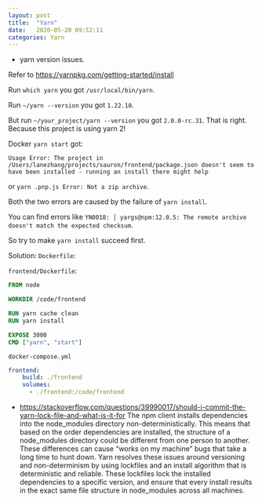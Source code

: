 ```yaml
---
layout: post
title:  "Yarn"
date:   2020-05-20 09:52:11
categories: Yarn
---
```


* yarn version issues.

Refer to https://yarnpkg.com/getting-started/install

Run `which yarn` you got `/usr/local/bin/yarn`. 

Run `~/yarn --version` you got `1.22.10`.

But run `~/your_project/yarn --version` you got `2.0.0-rc.31`. That is right. Because this project is using yarn 2!


Docker `yarn start` got:
 
`Usage Error: The project in /Users/lanezhang/projects/sauron/frontend/package.json doesn't seem to have been installed - running an install there might help`

or `yarn .pnp.js Error: Not a zip archive`.

Both the two errors are caused by the failure of `yarn install`. 

You can find errors like `YN0018: │ yargs@npm:12.0.5: The remote archive doesn't match the expected checksum`.

So try to make `yarn install` succeed first.

Solution:
`Dockerfile`:

`frontend/Dockerfile`:
```dockerfile
FROM node

WORKDIR /code/frontend

RUN yarn cache clean
RUN yarn install

EXPOSE 3000
CMD ["yarn", "start"]
```

`docker-compose.yml`
```yaml
frontend:
    build: ./frontend
    volumes:
      - ./frontend:/code/frontend
```

* https://stackoverflow.com/questions/39990017/should-i-commit-the-yarn-lock-file-and-what-is-it-for
The npm client installs dependencies into the node_modules directory non-deterministically. This means that based on the order dependencies are installed, the structure of a node_modules directory could be different from one person to another. These differences can cause “works on my machine” bugs that take a long time to hunt down. Yarn resolves these issues around versioning and non-determinism by using lockfiles and an install algorithm that is deterministic and reliable. These lockfiles lock the installed dependencies to a specific version, and ensure that every install results in the exact same file structure in node_modules across all machines.

